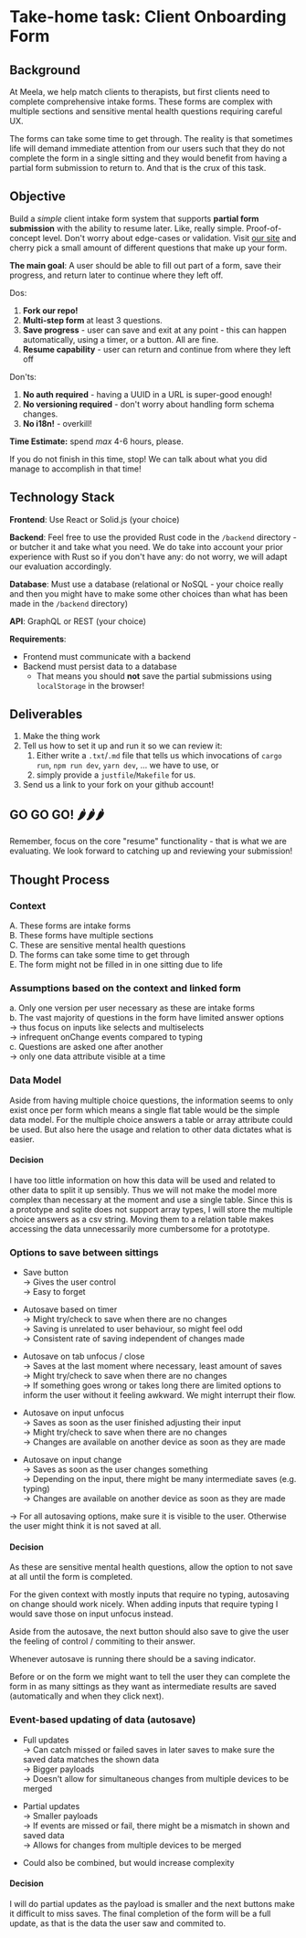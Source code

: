 # Take-home task: Client Onboarding Form

## Background

At Meela, we help match clients to therapists, but first clients need to complete comprehensive intake forms. These
forms are complex with multiple sections and sensitive mental health questions requiring careful UX.

The forms can take some time to get through. The reality is that sometimes life will demand immediate attention from our
users such that they do not complete the form in a single sitting and they would benefit from having a partial form
submission to return to. And that is the crux of this task.

## Objective

Build a _simple_ client intake form system that supports **partial form submission** with the ability to resume later.
Like, really simple. Proof-of-concept level. Don't worry about edge-cases or validation. Visit [our
site](https://app.meelahealth.com) and cherry pick a small amount of different questions that make up your form.

**The main goal**: A user should be able to fill out part of a form, save their progress, and return later to continue
where they left off.

Dos:

1. **Fork our repo!**
2. **Multi-step form** at least 3 questions.
3. **Save progress** - user can save and exit at any point - this can happen automatically, using a timer, or a button.
   All are fine.
4. **Resume capability** - user can return and continue from where they left off

Don'ts:

1. **No auth required** - having a UUID in a URL is super-good enough!
2. **No versioning required** - don't worry about handling form schema changes.
3. **No i18n!** - overkill!

**Time Estimate:** spend _max_ 4-6 hours, please.

If you do not finish in this time, stop! We can talk about what you did manage to accomplish in that time!

## Technology Stack

**Frontend**: Use React or Solid.js (your choice)

**Backend**: Feel free to use the provided Rust code in the `/backend` directory - or butcher it and take what you need.
We do take into account your prior experience with Rust so if you don't have any: do not worry, we will adapt our
evaluation accordingly.

**Database**: Must use a database (relational or NoSQL - your choice really and then you might have to make some other
choices than what has been made in the `/backend` directory)

**API**: GraphQL or REST (your choice)

**Requirements**:

- Frontend must communicate with a backend
- Backend must persist data to a database
  - That means you should **not** save the partial submissions using `localStorage` in the browser!

## Deliverables

1. Make the thing work
2. Tell us how to set it up and run it so we can review it:
   1. Either write a `.txt`/`.md` file that tells us which invocations of `cargo run`, `npm run dev`, `yarn dev`, ... we have to use, or
   2. simply provide a `justfile`/`Makefile` for us.
3. Send us a link to your fork on your github account!

## GO GO GO! 🌶️🌶️🌶️

Remember, focus on the core "resume" functionality - that is what we are evaluating. We look forward to catching up and
reviewing your submission!

## Thought Process

### Context

A. These forms are intake forms<br>
B. These forms have multiple sections<br>
C. These are sensitive mental health questions<br>
D. The forms can take some time to get through<br>
E. The form might not be filled in in one sitting due to life

### Assumptions based on the context and linked form

a. Only one version per user necessary as these are intake forms<br>
b. The vast majority of questions in the form have limited answer options<br>
-> thus focus on inputs like selects and multiselects<br>
-> infrequent onChange events compared to typing<br>
c. Questions are asked one after another<br>
-> only one data attribute visible at a time

### Data Model

Aside from having multiple choice questions, the information seems to only exist once per form which means a single flat table would be the simple data model. For the multiple choice answers a table or array attribute could be used. But also here the usage and relation to other data dictates what is easier.

#### Decision

I have too little information on how this data will be used and related to other data to split it up sensibly. Thus we will not make the model more complex than necessary at the moment and use a single table. Since this is a prototype and sqlite does not support array types, I will store the multiple choice answers as a csv string. Moving them to a relation table makes accessing the data unnecessarily more cumbersome for a prototype.

### Options to save between sittings

- Save button<br>
  -> Gives the user control<br>
  -> Easy to forget

- Autosave based on timer<br>
  -> Might try/check to save when there are no changes<br>
  -> Saving is unrelated to user behaviour, so might feel odd<br>
  -> Consistent rate of saving independent of changes made

- Autosave on tab unfocus / close<br>
  -> Saves at the last moment where necessary, least amount of saves<br>
  -> Might try/check to save when there are no changes<br>
  -> If something goes wrong or takes long there are limited options to inform the user without it feeling awkward. We might interrupt their flow.

- Autosave on input unfocus<br>
  -> Saves as soon as the user finished adjusting their input<br>
  -> Might try/check to save when there are no changes<br>
  -> Changes are available on another device as soon as they are made

- Autosave on input change<br>
  -> Saves as soon as the user changes something<br>
  -> Depending on the input, there might be many intermediate saves (e.g. typing)<br>
  -> Changes are available on another device as soon as they are made

-> For all autosaving options, make sure it is visible to the user. Otherwise the user might think it is not saved at all.

#### Decision

As these are sensitive mental health questions, allow the option to not save at all until the form is completed.

For the given context with mostly inputs that require no typing, autosaving on change should work nicely.
When adding inputs that require typing I would save those on input unfocus instead.

Aside from the autosave, the next button should also save to give the user the feeling of control / commiting to their answer.

Whenever autosave is running there should be a saving indicator.

Before or on the form we might want to tell the user they can complete the form in as many sittings as they want as intermediate results are saved (automatically and when they click next).

### Event-based updating of data (autosave)

- Full updates<br>
  -> Can catch missed or failed saves in later saves to make sure the saved data matches the shown data<br>
  -> Bigger payloads<br>
  -> Doesn't allow for simultaneous changes from multiple devices to be merged

- Partial updates<br>
  -> Smaller payloads<br>
  -> If events are missed or fail, there might be a mismatch in shown and saved data<br>
  -> Allows for changes from multiple devices to be merged

- Could also be combined, but would increase complexity

#### Decision

I will do partial updates as the payload is smaller and the next buttons make it difficult to miss saves. The final completion of the form will be a full update, as that is the data the user saw and commited to.
